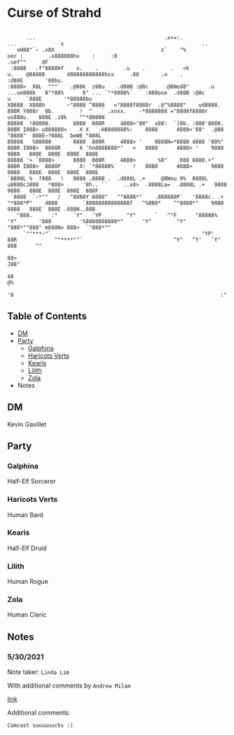 # Curse of Strahd


```ascii

      ...                                         .x+=:.                                                ...              s                                            ..      
   xH88"`~ .x8X                                  z`    ^%                              oec :        .x888888hx    :     :8                               .uef^"     dF        
 :8888   .f"8888Hf    x.    .        .u    .        .   <k                      u.    @88888       d88888888888hxx     .88       .u    .               :d88E       '88bu.     
:8888>  X8L  ^""`   .@88k  z88u    .d88B :@8c     .@8Ned8"      .u        ...ue888b   8"*88%      8" ... `"*8888%`    :888ooo  .d88B :@8c        u     `888E       '*88888bu  
X8888  X888h       ~"8888 ^8888   ="8888f8888r  .@^%8888"    ud8888.      888R Y888r  8b.        !  "   ` .xnxx.    -*8888888 ="8888f8888r    us888u.   888E .z8k    ^"*8888N 
88888  !88888.       8888  888R     4888>'88"  x88:  `)8b. :888'8888.     888R I888> u888888>    X X   .H8888888%:    8888      4888>'88"  .@88 "8888"  888E~?888L  beWE "888L
88888   %88888       8888  888R     4888> '    8888N=*8888 d888 '88%"     888R I888>  8888R      X 'hn8888888*"   >   8888      4888> '    9888  9888   888E  888E  888E  888E
88888 '> `8888>      8888  888R     4888>       %8"    R88 8888.+"        888R I888>  8888P      X: `*88888%`     !   8888      4888>      9888  9888   888E  888E  888E  888E
`8888L %  ?888   !   8888 ,888B .  .d888L .+     @8Wou 9%  8888L         u8888cJ888   *888>      '8h.. ``     ..x8>  .8888Lu=  .d888L .+   9888  9888   888E  888E  888E  888F
 `8888  `-*""   /   "8888Y 8888"   ^"8888*"    .888888P`   '8888c. .+     "*888*P"    4888        `88888888888888f   ^%888*    ^"8888*"    9888  9888   888E  888E .888N..888 
   "888.      :"     `Y"   'YP        "Y"      `   ^"F      "88888%         'Y"       '888         '%8888888888*"      'Y"        "Y"      "888*""888" m888N= 888>  `"888*""  
     `""***~"`                                                "YP'                     88R            ^"****""`                             ^Y"   ^Y'   `Y"   888      ""     
                                                                                       88>                                                                   J88"             
                                                                                       48                                                                    @%               
                                                                                       '8                                                                  :"                 

```

## Table of Contents

* [DM](#dm)
* [Party](#party)
  * [Galphina](#galphina)
  * [Haricots Verts](#haricots-verts)
  * [Kearis](#kearis)
  * [Lilith](#lilith)
  * [Zola](#zola)
* Notes

## DM

Kevin Gavillet

## Party

### Galphina

Half-Elf Sorcerer

### Haricots Verts

Human Bard

### Kearis

Half-Elf Druid

### Lilith

Human Rogue

### Zola

Human Cleric

## Notes

### 5/30/2021

Note taker: `Linda Lim`

With additional comments by `Andrew Milam`

[link](/sessions/5-30-2021.md)

Additional comments:

```txt
Comcast suuuuuucks :)
```

